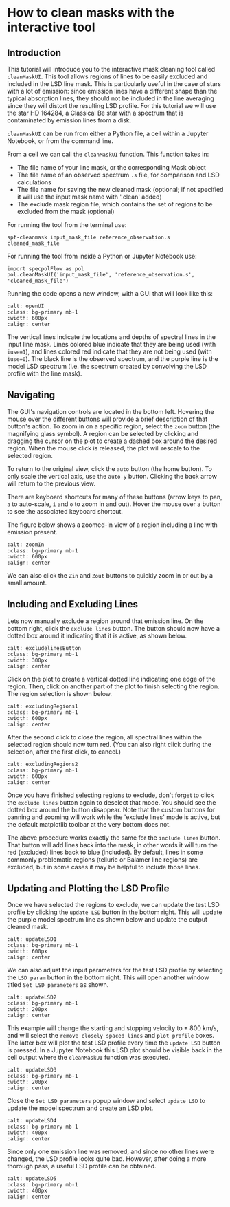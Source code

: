 # How to clean masks with the interactive tool

## Introduction

This tutorial will introduce you to the interactive mask cleaning tool called `cleanMaskUI`. This tool allows regions of lines to be easily excluded and included in the LSD line mask. This is particularly useful in the case of stars with a lot of emission: since emission lines have a different shape than the typical absorption lines, they should not be included in the line averaging since they will distort the resulting LSD profile. For this tutorial we will use the star HD 164284, a Classical Be star with a spectrum that is contaminated by emission lines from a disk. 

`cleanMaskUI` can be run from either a Python file, a cell within a Jupyter Notebook, or from the command line.

From a cell we can call the `cleanMaskUI` function. This function takes in:
- The file name of your line mask, or the corresponding Mask object
- The file name of an observed spectrum `.s` file, for comparison and LSD calculations
- The file name for saving the new cleaned mask (optional; if not specified it will use the input mask name with '.clean' added)
- The exclude mask region file, which contains the set of regions to be excluded from the mask (optional)

For running the tool from the terminal use:
```
spf-cleanmask input_mask_file reference_observation.s cleaned_mask_file
```

For running the tool from inside a Python or Jupyter Notebook use:
```
import specpolFlow as pol
pol.cleanMaskUI('input_mask_file', 'reference_observation.s', 'cleaned_mask_file')
```

Running the code opens a new window, with a GUI that will look like this:
```{image} ../MaskUI_images/openUI.png
:alt: openUI
:class: bg-primary mb-1
:width: 600px
:align: center
```

The vertical lines indicate the locations and depths of spectral lines in the input line mask. Lines colored blue indicate that they are being used (with `iuse=1`), and lines colored red indicate that they are not being used (with `iuse=0`). The black line is the observed spectrum, and the purple line is the model LSD spectrum (i.e. the spectrum created by convolving the LSD profile with the line mask). 

## Navigating

The GUI's navigation controls are located in the bottom left. Hovering the mouse over the different buttons will provide a brief description of that button's action. To zoom in on a specific region, select the `zoom` button (the magnifying glass symbol). A region can be selected by clicking and dragging the cursor on the plot to create a dashed box around the desired region. When the mouse click is released, the plot will rescale to the selected region.

To return to the original view, click the `auto` button (the home button). To only scale the vertical axis, use the `auto-y` button. Clicking the back arrow will return to the previous view. 

There are keyboard shortcuts for many of these buttons (arrow keys to pan, `a` to auto-scale, `i` and `o` to zoom in and out). Hover the mouse over a button to see the associated keyboard shortcut.

The figure below shows a zoomed-in view of a region including a line with emission present. 

```{image} ../MaskUI_images/zoomIn.png
:alt: zoomIn
:class: bg-primary mb-1
:width: 600px
:align: center
```
We can also click the `Zin` and `Zout` buttons to quickly zoom in or out by a small amount. 

## Including and Excluding Lines

Lets now manually exclude a region around that emission line. On the bottom right, click the `exclude lines` button. The button should now have a dotted box around it indicating that it is active, as shown below. 

```{image} ../MaskUI_images/excludelinesButton.png
:alt: excludelinesButton
:class: bg-primary mb-1
:width: 300px
:align: center
```

Click on the plot to create a vertical dotted line indicating one edge of the region. Then, click on another part of the plot to finish selecting the region. The region selection is shown below.

```{image} ../MaskUI_images/excludingRegions1.png
:alt: excludingRegions1
:class: bg-primary mb-1
:width: 600px
:align: center
```

After the second click to close the region, all spectral lines within the selected region should now turn red. (You can also right click during the selection, after the first click, to cancel.)

```{image} ../MaskUI_images/excludingRegions2.png
:alt: excludingRegions2
:class: bg-primary mb-1
:width: 600px
:align: center
```

Once you have finished selecting regions to exclude, don't forget to click the `exclude lines` button again to deselect that mode. You should see the dotted box around the button disappear.  Note that the custom buttons for panning and zooming will work while the 'exclude lines' mode is active, but the default matplotlib toolbar at the very bottom does not.

The above procedure works exactly the same for the `include lines` button. That button will add lines back into the mask, in other words it will turn the red (excluded) lines back to blue (included).  By default, lines in some commonly problematic regions (telluric or Balamer line regions) are excluded, but in some cases it may be helpful to include those lines.

## Updating and Plotting the LSD Profile

Once we have selected the regions to exclude, we can update the test LSD profile by clicking the `update LSD` button in the bottom right. This will update the purple model spectrum line as shown below and update the output cleaned mask. 

```{image} ../MaskUI_images/updateLSD1.png
:alt: updateLSD1
:class: bg-primary mb-1
:width: 600px
:align: center
```

We can also adjust the input parameters for the test LSD profile by selecting the `LSD param` button in the bottom right. This will open another window titled `Set LSD parameters` as shown. 

```{image} ../MaskUI_images/updateLSD2.png
:alt: updateLSD2
:class: bg-primary mb-1
:width: 200px
:align: center
```

This example will change the starting and stopping velocity to $\pm$ 800 km/s, and will select the `remove closely spaced lines` and `plot profile` boxes. The latter box will plot the test LSD profile every time the `update LSD` button is pressed. In a Jupyter Notebook this LSD plot should be visible back in the cell output where the `cleanMaskUI` function was executed.

```{image} ../MaskUI_images/updateLSD3.png
:alt: updateLSD3
:class: bg-primary mb-1
:width: 200px
:align: center
```

Close the `Set LSD parameters` popup window and select `update LSD` to update the model spectrum and create an LSD plot. 

```{image} ../MaskUI_images/updateLSD4.png
:alt: updateLSD4
:class: bg-primary mb-1
:width: 400px
:align: center
```

Since only one emission line was removed, and since no other lines were changed, the LSD profile looks quite bad. However, after doing a more thorough pass, a useful LSD profile can be obtained. 

```{image} ../MaskUI_images/updateLSD5.png
:alt: updateLSD5
:class: bg-primary mb-1
:width: 400px
:align: center
```

